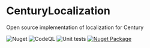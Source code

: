 # CenturyLocalization
Open source implementation of localization for Century

![Nuget](https://github.com/AndreCL/CenturyLocalization/workflows/Nuget/badge.svg)  ![CodeQL](https://github.com/AndreCL/CenturyLocalization/workflows/CodeQL/badge.svg)  ![Unit tests](https://github.com/AndreCL/CenturyLocalization/workflows/Unit%20tests/badge.svg)  <a href="https://www.nuget.org/packages/CenturyLocalization" alt="Nuget Package"><img src="https://img.shields.io/nuget/v/CenturyLocalization.svg?logo=nuget" title="Go To Nuget Package" alt="Nuget Package"/></a>
